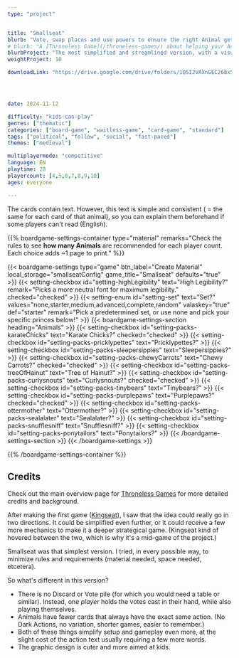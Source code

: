 ```yaml
---
type: "project"


title: "Smallseat"
blurb: "Vote, swap places and use powers to ensure the right Animal gets the throne. A game playable without a table or chairs."
# blurb: "A [Throneless Game](/throneless-games/) about helping your Animal win the throne, aimed more at kids."
blurbProject: "The most simplified and streamlined version, with a visual style more attractive to kids."
weightProject: 10

downloadLink: "https://drive.google.com/drive/folders/1Q5I2VAXnGEC268x5If10e_Gpjed3vDxj"




date: 2024-11-12

difficulty: "kids-can-play"
genres: ["thematic"]
categories: ["board-game", "waitless-game", "card-game", "standard"]
tags: ["political", "follow", "social", "fast-paced"]
themes: ["medieval"]

multiplayermode: "competitive"
language: EN
playtime: 20
playercount: [4,5,6,7,8,9,10]
ages: everyone

---
```


The cards contain text. However, this text is simple and consistent ( = the same for each card of that animal), so you can explain them beforehand if some players can't read (English).

{{% boardgame-settings-container type="material" remarks="Check the rules to see **how many Animals** are recommended for each player count. Each choice adds ~1 page to print." %}}

{{< boardgame-settings type="game" btn_label="Create Material" local_storage="smallseatConfig" game_title="Smallseat" defaults="true" >}}
  {{< setting-checkbox id="setting-highLegibility" text="High Legibility?" remark="Picks a more neutral font for maximum legibility." checked="checked" >}}
  {{< setting-enum id="setting-set" text="Set?" values="none,starter,medium,advanced,complete,random" valaskey="true" def="starter" remark="Pick a predetermined set, or use none and pick your specific princes below!" >}}
  {{< boardgame-settings-section heading="Animals" >}}
    {{< setting-checkbox id="setting-packs-karateChicks" text="Karate Chicks?" checked="checked" >}}
    {{< setting-checkbox id="setting-packs-pricklypettes" text="Pricklypettes?" >}}
    {{< setting-checkbox id="setting-packs-sleepersippies" text="Sleepersippies?" >}}
    {{< setting-checkbox id="setting-packs-chewyCarrots" text="Chewy Carrots?" checked="checked" >}}
    {{< setting-checkbox id="setting-packs-treeOfHainut" text="Tree of Hainut?" >}}
    {{< setting-checkbox id="setting-packs-curlysnouts" text="Curlysnouts?" checked="checked" >}}
    {{< setting-checkbox id="setting-packs-tinybears" text="Tinybears?" >}}
    {{< setting-checkbox id="setting-packs-purplepaws" text="Purplepaws?" checked="checked" >}}
    {{< setting-checkbox id="setting-packs-ottermother" text="Ottermother?" >}}
    {{< setting-checkbox id="setting-packs-sealalater" text="Sealalater?" >}}
    {{< setting-checkbox id="setting-packs-snufflesniff" text="Snufflesniff?" >}}
    {{< setting-checkbox id="setting-packs-ponytailors" text="Ponytailors?" >}}
  {{< /boardgame-settings-section >}}
{{< /boardgame-settings >}}

{{% /boardgame-settings-container %}}

## Credits

Check out the main overview page for [Throneless Games](/throneless-games/) for more detailed credits and background.

After making the first game ([Kingseat](/throneless-games/conquer/kingseat)), I saw that the idea could really go in two directions. It could be simplified even further, or it could receive a few more mechanics to make it a deeper strategical game. (Kingseat kind of hovered between the two, which is why it's a mid-game of the project.)

Smallseat was that simplest version. I tried, in every possible way, to minimize rules and requirements (material needed, space needed, etcetera). 

So what's different in this version?

* There is no Discard or Vote pile (for which you would need a table or similar). Instead, one _player_ holds the votes cast in their hand, while also playing themselves.
* Animals have fewer cards that always have the exact same action. (No Dark Actions, no variation, shorter games, easier to remember.)
* Both of these things simplify setup and gameplay even more, at the slight cost of the action text usually requiring a few more words.
* The graphic design is cuter and more aimed at kids.

